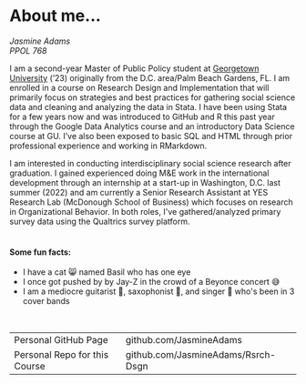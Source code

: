 # **About me...**
*Jasmine Adams* <br />
*PPOL 768*

I am a second-year Master of Public Policy student at [Georgetown University](http://georgetown.edu/) (’23) originally from the D.C. area/Palm Beach Gardens, FL. I am enrolled in a course on Research Design and Implementation that will primarily focus on strategies and best practices for gathering social science data and cleaning and analyzing the data in Stata. I have been using Stata for a few years now and was introduced to GitHub and R this past year through the Google Data Analytics course and an introductory Data Science course at GU. I’ve also been exposed to basic SQL and HTML through prior professional experience and working in RMarkdown.

I am interested in conducting interdisciplinary social science research after graduation. I gained experienced doing M&E work in the international development through an internship at a start-up in Washington, D.C. last summer (2022) and am currently a Senior Research Assistant at YES Research Lab (McDonough School of Business) which focuses on research in Organizational Behavior. In both roles, I've gathered/analyzed primary survey data using the Qualtrics survey platform. 
<br />
<br />

#### Some fun facts:

- I have a cat 😸 named Basil who has one eye
- I once got pushed by by Jay-Z in the crowd of a Beyonce concert 😅
- I am a mediocre guitarist 🎸, saxophonist 🎷, and singer 🎤 who's been in 3 cover bands

<br />
<table>
    <tr>
        <td>Personal GitHub Page</td><td>github.com/JasmineAdams</td>
  </tr>
  <tr>
        <td>Personal Repo for this Course</td><td>github.com/JasmineAdams/Rsrch-Dsgn</td>
    </tr>
</table>
